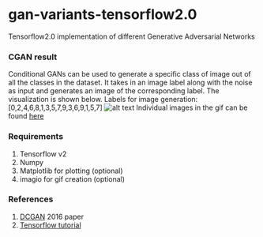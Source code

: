 # gan-variants-tensorflow2.0
Tensorflow2.0 implementation of different Generative Adversarial Networks

### CGAN result
Conditional GANs can be used to generate a specific class of image out of all the classes in the dataset. It takes in an image label along with the noise as input and generates an image of the corresponding label. The visualization is shown below.
Labels for image generation: [0,2,4,6,8,1,3,5,7,9,3,6,9,1,5,7]
![alt text](https://github.com/SamarthGupta93/gan-variants-tf2.0/blob/master/cgan/generated_images/cgan_mnist.gif "Training visualization through gif")
Individual images in the gif can be found [here](https://github.com/SamarthGupta93/gan-variants-tf2.0/tree/master/cgan/generated_images)

### Requirements
1. Tensorflow v2
2. Numpy
3. Matplotlib for plotting (optional)
4. imagio for gif creation (optional)

### References
1. [DCGAN](https://arxiv.org/abs/1511.06434) 2016 paper
2. [Tensorflow tutorial](https://www.tensorflow.org/beta/tutorials/generative/dcgan)
